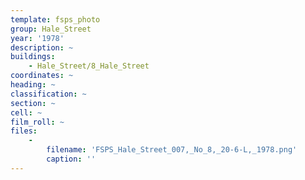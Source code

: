 ```yaml
---
template: fsps_photo
group: Hale_Street
year: '1978'
description: ~
buildings:
    - Hale_Street/8_Hale_Street
coordinates: ~
heading: ~
classification: ~
section: ~
cell: ~
film_roll: ~
files:
    -
        filename: 'FSPS_Hale_Street_007,_No_8,_20-6-L,_1978.png'
        caption: ''
---
```

